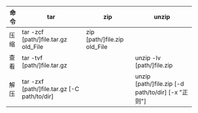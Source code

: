 
| 命令  | tar                                            | zip                           | unzip                                               |
| --- | ---------------------------------------------- | ----------------------------- | --------------------------------------------------- |
| 压缩  | tar -zcf \[path/]file.tar.gz  old_File         | zip \[path/]file.zip old_File |                                                     |
| 查看  | tar -tvf \[path/]file.tar.gz                   |                               | unzip -lv \[path/]file.zip                          |
| 解压  | tar -zxf \[path/]file.tar.gz \[-C path/to/dir] |                               | unzip \[path/]file.zip \[-d path/to/dir] \[-x "正则"] |
